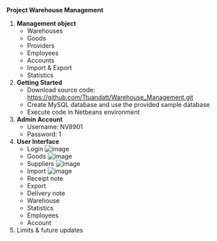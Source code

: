 ****Project Warehouse Management****
1. **Management object**
   - Warehouses
   - Goods
   - Providers
   - Employees
   - Accounts
   - Import & Export
   - Statistics
2. **Getting Started**
   - Download source code:
     https://github.com/Ttuandatt/Warehouse_Management.git
   - Create MySQL database and use the provided sample database
   - Execute code in Netbeans environment
3. **Admin Account**
   - Username: NV8901
   - Password: 1
4. **User Interface**
   - Login
   ![image](https://github.com/Ttuandatt/Warehouse_Management/assets/139537793/50d76a69-db68-4f32-8bee-2ccac4f5ce90)
   - Goods
   ![image](https://github.com/Ttuandatt/Warehouse_Management/assets/139537793/d73adb6b-f66d-4a61-ad5a-efbadd649986)
   - Suppliers
   ![image](https://github.com/Ttuandatt/Warehouse_Management/assets/139537793/3f3e0ace-307d-48f7-8643-98a4067ddba7)
   - Import
   ![image](https://github.com/Ttuandatt/Warehouse_Management/assets/139537793/c134e89d-bde8-416f-86cf-d2fca7b210ba)
   - Receipt note
   - Export
   - Delivery note
   - Warehouse
   - Statistics
   - Employees
   - Account
6. Limits & future updates
